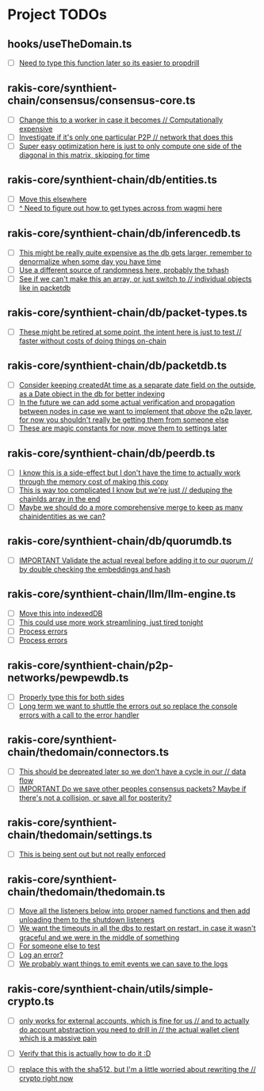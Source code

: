 # Project TODOs

## hooks/useTheDomain.ts

- [ ] [Need to type this function later so its easier to propdrill](https://github.com/hrishioa/rakis/blob/master/src/hooks/useTheDomain.ts#L66)

## rakis-core/synthient-chain/consensus/consensus-core.ts

- [ ] [Change this to a worker in case it becomes // Computationally expensive](https://github.com/hrishioa/rakis/blob/master/src/rakis-core/synthient-chain/consensus/consensus-core.ts#L18)
- [ ] [Investigate if it's only one particular P2P // network that does this](https://github.com/hrishioa/rakis/blob/master/src/rakis-core/synthient-chain/consensus/consensus-core.ts#L106)
- [ ] [Super easy optimization here is just to only compute one side of the diagonal in this matrix, skipping for time](https://github.com/hrishioa/rakis/blob/master/src/rakis-core/synthient-chain/consensus/consensus-core.ts#L175)

## rakis-core/synthient-chain/db/entities.ts

- [ ] [Move this elsewhere](https://github.com/hrishioa/rakis/blob/master/src/rakis-core/synthient-chain/db/entities.ts#L17)
- [ ] [^ Need to figure out how to get types across from wagmi here](https://github.com/hrishioa/rakis/blob/master/src/rakis-core/synthient-chain/db/entities.ts#L30)

## rakis-core/synthient-chain/db/inferencedb.ts

- [ ] [This might be really quite expensive as the db gets larger, remember to denormalize when some day you have time](https://github.com/hrishioa/rakis/blob/master/src/rakis-core/synthient-chain/db/inferencedb.ts#L90)
- [ ] [Use a different source of randomness here, probably the txhash](https://github.com/hrishioa/rakis/blob/master/src/rakis-core/synthient-chain/db/inferencedb.ts#L531)
- [ ] [See if we can't make this an array, or just switch to // individual objects like in packetdb](https://github.com/hrishioa/rakis/blob/master/src/rakis-core/synthient-chain/db/inferencedb.ts#L581)

## rakis-core/synthient-chain/db/packet-types.ts

- [ ] [These might be retired at some point, the intent here is just to test // faster without costs of doing things on-chain](https://github.com/hrishioa/rakis/blob/master/src/rakis-core/synthient-chain/db/packet-types.ts#L115)

## rakis-core/synthient-chain/db/packetdb.ts

- [ ] [Consider keeping createdAt time as a separate date field on the outside, as a Date object in the db for better indexing](https://github.com/hrishioa/rakis/blob/master/src/rakis-core/synthient-chain/db/packetdb.ts#L37)
- [ ] [In the future we can add some actual verification and propagation between nodes in case we want to implement that *above* the p2p layer, for now you shouldn't really be getting them from someone else](https://github.com/hrishioa/rakis/blob/master/src/rakis-core/synthient-chain/db/packetdb.ts#L104)
- [ ] [These are magic constants for now, move them to settings later](https://github.com/hrishioa/rakis/blob/master/src/rakis-core/synthient-chain/db/packetdb.ts#L344)

## rakis-core/synthient-chain/db/peerdb.ts

- [ ] [I know this is a side-effect but I don't have the time to actually work through the memory cost of making this copy](https://github.com/hrishioa/rakis/blob/master/src/rakis-core/synthient-chain/db/peerdb.ts#L36)
- [ ] [This is way too complicated I know but we're just // deduping the chainIds array in the end](https://github.com/hrishioa/rakis/blob/master/src/rakis-core/synthient-chain/db/peerdb.ts#L188)
- [ ] [Maybe we should do a more comprehensive merge to keep as many chainidentities as we can?](https://github.com/hrishioa/rakis/blob/master/src/rakis-core/synthient-chain/db/peerdb.ts#L245)

## rakis-core/synthient-chain/db/quorumdb.ts

- [ ] [IMPORTANT Validate the actual reveal before adding it to our quorum // by double checking the embeddings and hash](https://github.com/hrishioa/rakis/blob/master/src/rakis-core/synthient-chain/db/quorumdb.ts#L192)

## rakis-core/synthient-chain/llm/llm-engine.ts

- [ ] [Move this into indexedDB](https://github.com/hrishioa/rakis/blob/master/src/rakis-core/synthient-chain/llm/llm-engine.ts#L43)
- [ ] [This could use more work streamlining, just tired tonight](https://github.com/hrishioa/rakis/blob/master/src/rakis-core/synthient-chain/llm/llm-engine.ts#L357)
- [ ] [Process errors](https://github.com/hrishioa/rakis/blob/master/src/rakis-core/synthient-chain/llm/llm-engine.ts#L558)
- [ ] [Process errors](https://github.com/hrishioa/rakis/blob/master/src/rakis-core/synthient-chain/llm/llm-engine.ts#L583)

## rakis-core/synthient-chain/p2p-networks/pewpewdb.ts

- [ ] [Properly type this for both sides](https://github.com/hrishioa/rakis/blob/master/src/rakis-core/synthient-chain/p2p-networks/pewpewdb.ts#L64)
- [ ] [Long term we want to shuttle the errors out so replace the console errors with a call to the error handler](https://github.com/hrishioa/rakis/blob/master/src/rakis-core/synthient-chain/p2p-networks/pewpewdb.ts#L121)

## rakis-core/synthient-chain/thedomain/connectors.ts

- [ ] [This should be depreated later so we don't have a cycle in our // data flow](https://github.com/hrishioa/rakis/blob/master/src/rakis-core/synthient-chain/thedomain/connectors.ts#L22)
- [ ] [IMPORTANT Do we save other peoples consensus packets? Maybe if there's not a collision, or save all for posterity?](https://github.com/hrishioa/rakis/blob/master/src/rakis-core/synthient-chain/thedomain/connectors.ts#L159)

## rakis-core/synthient-chain/thedomain/settings.ts

- [ ] [This is being sent out but not really enforced](https://github.com/hrishioa/rakis/blob/master/src/rakis-core/synthient-chain/thedomain/settings.ts#L203)

## rakis-core/synthient-chain/thedomain/thedomain.ts

- [ ] [Move all the listeners below into proper named functions and then add unloading them to the shutdown listeners](https://github.com/hrishioa/rakis/blob/master/src/rakis-core/synthient-chain/thedomain/thedomain.ts#L96)
- [ ] [We want the timeouts in all the dbs to restart on restart, in case it wasn't graceful and we were in the middle of something](https://github.com/hrishioa/rakis/blob/master/src/rakis-core/synthient-chain/thedomain/thedomain.ts#L226)
- [ ] [For someone else to test](https://github.com/hrishioa/rakis/blob/master/src/rakis-core/synthient-chain/thedomain/thedomain.ts#L423)
- [ ] [Log an error?](https://github.com/hrishioa/rakis/blob/master/src/rakis-core/synthient-chain/thedomain/thedomain.ts#L513)
- [ ] [We probably want things to emit events we can save to the logs](https://github.com/hrishioa/rakis/blob/master/src/rakis-core/synthient-chain/thedomain/thedomain.ts#L721)

## rakis-core/synthient-chain/utils/simple-crypto.ts

- [ ] [only works for external accounts, which is fine for us // and to actually do account abstraction you need to drill in // the actual wallet client which is a massive pain](https://github.com/hrishioa/rakis/blob/master/src/rakis-core/synthient-chain/utils/simple-crypto.ts#L9)
- [ ] [Verify that this is actually how to do it :D](https://github.com/hrishioa/rakis/blob/master/src/rakis-core/synthient-chain/utils/simple-crypto.ts#L52)
- [ ] [replace this with the sha512, but I'm a little worried about rewriting the // crypto right now](https://github.com/hrishioa/rakis/blob/master/src/rakis-core/synthient-chain/utils/simple-crypto.ts#L86)

